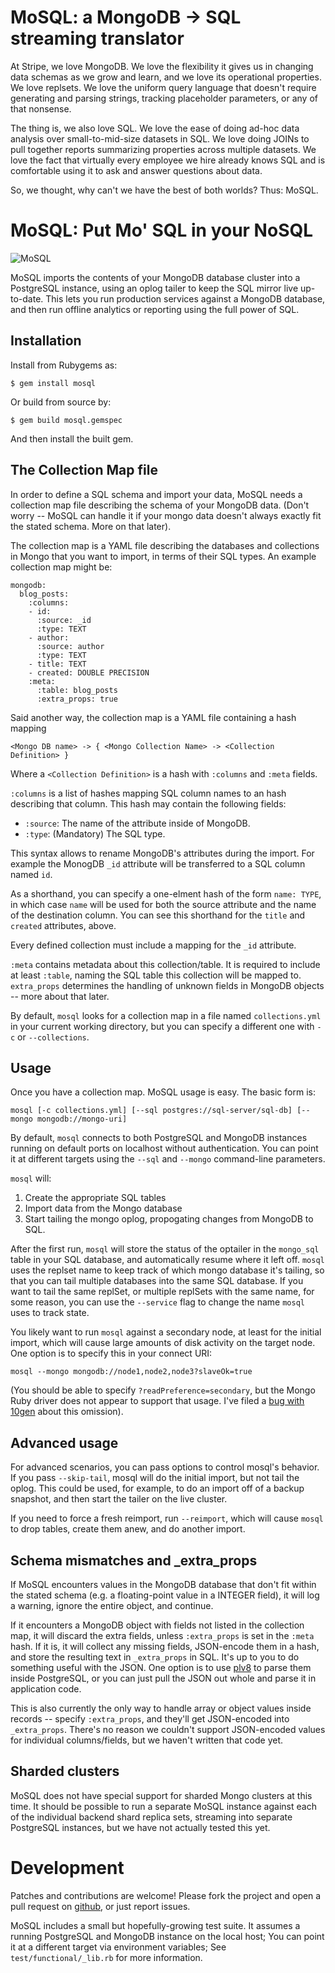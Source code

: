 # MoSQL: a MongoDB → SQL streaming translator

At Stripe, we love MongoDB. We love the flexibility it gives us in
changing data schemas as we grow and learn, and we love its
operational properties. We love replsets. We love the uniform query
language that doesn't require generating and parsing strings, tracking
placeholder parameters, or any of that nonsense.

The thing is, we also love SQL. We love the ease of doing ad-hoc data
analysis over small-to-mid-size datasets in SQL. We love doing JOINs
to pull together reports summarizing properties across multiple
datasets. We love the fact that virtually every employee we hire
already knows SQL and is comfortable using it to ask and answer
questions about data.

So, we thought, why can't we have the best of both worlds? Thus:
MoSQL.

# MoSQL: Put Mo' SQL in your NoSQL

![MoSQL](https://stripe.com/img/blog/posts/mosql/mosql.png)

MoSQL imports the contents of your MongoDB database cluster into a
PostgreSQL instance, using an oplog tailer to keep the SQL mirror live
up-to-date. This lets you run production services against a MongoDB
database, and then run offline analytics or reporting using the full
power of SQL.

## Installation

Install from Rubygems as:

    $ gem install mosql

Or build from source by:

    $ gem build mosql.gemspec

And then install the built gem.

## The Collection Map file

In order to define a SQL schema and import your data, MoSQL needs a
collection map file describing the schema of your MongoDB data. (Don't
worry -- MoSQL can handle it if your mongo data doesn't always exactly
fit the stated schema. More on that later).

The collection map is a YAML file describing the databases and
collections in Mongo that you want to import, in terms of their SQL
types. An example collection map might be:


    mongodb:
      blog_posts:
        :columns:
        - id:
          :source: _id
          :type: TEXT
        - author:
          :source: author
          :type: TEXT
        - title: TEXT
        - created: DOUBLE PRECISION
        :meta:
          :table: blog_posts
          :extra_props: true

Said another way, the collection map is a YAML file containing a hash
mapping

    <Mongo DB name> -> { <Mongo Collection Name> -> <Collection Definition> }

Where a `<Collection Definition>` is a hash with `:columns` and
`:meta` fields.

`:columns` is a list of hashes mapping SQL column names to an hash
describing that column. This hash may contain the following fields:

  * `:source`: The name of the attribute inside of MongoDB.
  * `:type`: (Mandatory) The SQL type.

This syntax allows to rename MongoDB's attributes during the
import. For example the MonogDB `_id` attribute will be transferred to
a SQL column named `id`.

As a shorthand, you can specify a one-elment hash of the form `name:
TYPE`, in which case `name` will be used for both the source attribute
and the name of the destination column. You can see this shorthand for
the `title` and `created` attributes, above.

Every defined collection must include a mapping for the `_id`
attribute.

`:meta` contains metadata about this collection/table. It is
required to include at least `:table`, naming the SQL table this
collection will be mapped to. `extra_props` determines the handling of
unknown fields in MongoDB objects -- more about that later.

By default, `mosql` looks for a collection map in a file named
`collections.yml` in your current working directory, but you can
specify a different one with `-c` or `--collections`.

## Usage

Once you have a collection map. MoSQL usage is easy. The basic form
is:

    mosql [-c collections.yml] [--sql postgres://sql-server/sql-db] [--mongo mongodb://mongo-uri]

By default, `mosql` connects to both PostgreSQL and MongoDB instances
running on default ports on localhost without authentication. You can
point it at different targets using the `--sql` and `--mongo`
command-line parameters.

`mosql` will:

 1. Create the appropriate SQL tables
 2. Import data from the Mongo database
 3. Start tailing the mongo oplog, propogating changes from MongoDB to SQL.


After the first run, `mosql` will store the status of the optailer in
the `mongo_sql` table in your SQL database, and automatically resume
where it left off. `mosql` uses the replset name to keep track of
which mongo database it's tailing, so that you can tail multiple
databases into the same SQL database. If you want to tail the same
replSet, or multiple replSets with the same name, for some reason, you
can use the `--service` flag to change the name `mosql` uses to track
state.

You likely want to run `mosql` against a secondary node, at least for
the initial import, which will cause large amounts of disk activity on
the target node. One option is to specify this in your connect URI:

    mosql --mongo mongodb://node1,node2,node3?slaveOk=true

(You should be able to specify `?readPreference=secondary`, but the
Mongo Ruby driver does not appear to support that usage. I've filed a
[bug with 10gen][bug-read-pref] about this omission).

[bug-read-pref]: https://jira.mongodb.org/browse/RUBY-547

## Advanced usage

For advanced scenarios, you can pass options to control mosql's
behavior. If you pass `--skip-tail`, mosql will do the initial import,
but not tail the oplog. This could be used, for example, to do an
import off of a backup snapshot, and then start the tailer on the live
cluster.

If you need to force a fresh reimport, run `--reimport`, which will
cause `mosql` to drop tables, create them anew, and do another import.

## Schema mismatches and _extra_props

If MoSQL encounters values in the MongoDB database that don't fit
within the stated schema (e.g. a floating-point value in a INTEGER
field), it will log a warning, ignore the entire object, and continue.

If it encounters a MongoDB object with fields not listed in the
collection map, it will discard the extra fields, unless
`:extra_props` is set in the `:meta` hash. If it is, it will collect
any missing fields, JSON-encode them in a hash, and store the
resulting text in `_extra_props` in SQL. It's up to you to do
something useful with the JSON. One option is to use [plv8][plv8] to
parse them inside PostgreSQL, or you can just pull the JSON out whole
and parse it in application code.

This is also currently the only way to handle array or object values
inside records -- specify `:extra_props`, and they'll get JSON-encoded
into `_extra_props`. There's no reason we couldn't support
JSON-encoded values for individual columns/fields, but we haven't
written that code yet.

[plv8]: http://code.google.com/p/plv8js/

## Sharded clusters

MoSQL does not have special support for sharded Mongo clusters at this
time. It should be possible to run a separate MoSQL instance against
each of the individual backend shard replica sets, streaming into
separate PostgreSQL instances, but we have not actually tested this
yet.

# Development

Patches and contributions are welcome! Please fork the project and
open a pull request on [github][github], or just report issues.

MoSQL includes a small but hopefully-growing test suite. It assumes a
running PostgreSQL and MongoDB instance on the local host; You can
point it at a different target via environment variables; See
`test/functional/_lib.rb` for more information.

[github]: https://github.com/stripe/mosql
